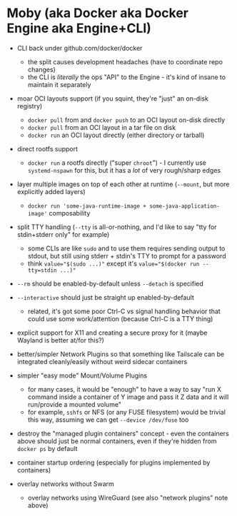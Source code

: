 # Moby (aka Docker aka Docker Engine aka Engine+CLI)

- CLI back under github.com/docker/docker
	- the split causes development headaches (have to coordinate repo changes)
	- the CLI is *literally* the ops "API" to the Engine - it's kind of insane to maintain it separately

- moar OCI layouts support (if you squint, they're "just" an on-disk registry)
	- `docker pull` from and `docker push` to an OCI layout on-disk directly
	- `docker pull` from an OCI layout in a tar file on disk
	- `docker run` an OCI layout directly (either directory or tarball)

- direct rootfs support
	- `docker run` a rootfs directly ("super `chroot`") - I currently use `systemd-nspawn` for this, but it has a *lot* of very rough/sharp edges

- layer multiple images on top of each other at runtime (`--mount`, but more explicitly added layers)
    - `docker run 'some-java-runtime-image + some-java-application-image'` composability

- split TTY handling (`--tty` is all-or-nothing, and I'd like to say "tty for stdin+stderr only" for example)
	- some CLIs are like `sudo` and to use them requires sending output to stdout, but still using stderr + stdin's TTY to prompt for a password
	- think `value="$(sudo ...)"` except it's `value="$(docker run --tty=stdin ...)"`

- `--rm` should be enabled-by-default unless `--detach` is specified

- `--interactive` should just be straight up enabled-by-default
	- related, it's got some poor Ctrl-C vs signal handling behavior that could use some work/attention (because Ctrl-C is a TTY thing)

- explicit support for X11 and creating a secure proxy for it (maybe Wayland is better at/for this?)

- better/simpler Network Plugins so that something like Tailscale can be integrated cleanly/easily without weird sidecar containers

- simpler "easy mode" Mount/Volume Plugins
	- for many cases, it would be "enough" to have a way to say "run X command inside a container of Y image and pass it Z data and it will run/provide a mounted volume"
	- for example, `sshfs` or NFS (or any FUSE filesystem) would be trivial this way, assuming we can get `--device /dev/fuse` too

- destroy the "managed plugin containers" concept - even the containers above should just be normal containers, even if they're hidden from `docker ps` by default

- container startup ordering (especially for plugins implemented by containers)

- overlay networks without Swarm
	- overlay networks using WireGuard (see also "network plugins" note above)
